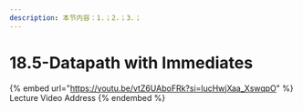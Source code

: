 ```yaml
---
description: 本节内容：1.；2.；3.；
---
```


# 18.5-Datapath with Immediates

{% embed url="https://youtu.be/vtZ6UAboFRk?si=lucHwjXaa_XswqpO" %}
Lecture Video Address
{% endembed %}
